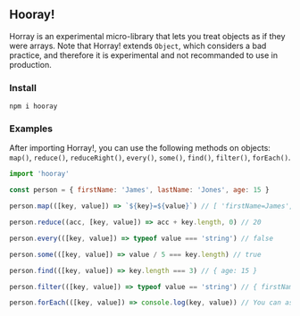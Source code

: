 ## Hooray!

Horray is an experimental micro-library that lets you treat objects as if they were arrays.
Note that Horray! extends `Object`, which considers a bad practice, and therefore it is experimental and not recommanded to use in production.

### Install
```
npm i hooray
```

### Examples

After importing Horray!, you can use the following methods on objects: 
`map()`, `reduce()`, `reduceRight()`, `every()`, `some()`, `find()`, `filter()`, `forEach()`.

```js
import 'hooray'

const person = { firstName: 'James', lastName: 'Jones', age: 15 }

person.map(([key, value]) => `${key}=${value}`) // [ 'firstName=James', 'lastName=Jones', 'age=15' ]

person.reduce((acc, [key, value]) => acc + key.length, 0) // 20

person.every(([key, value]) => typeof value === 'string') // false

person.some(([key, value]) => value / 5 === key.length) // true

person.find(([key, value]) => key.length === 3) // { age: 15 }

person.filter(([key, value]) => typeof value == 'string') // { firstName: 'James', lastName: 'Jones' }

person.forEach(([key, value]) => console.log(key, value)) // You can assume the result :)
```
